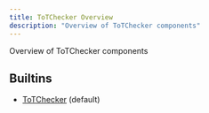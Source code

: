 ```yaml
---
title: ToTChecker Overview
description: "Overview of ToTChecker components"
---
```

Overview of ToTChecker components
## Builtins
* [ToTChecker](/docs/components/totchecker/totchecker/) (default)